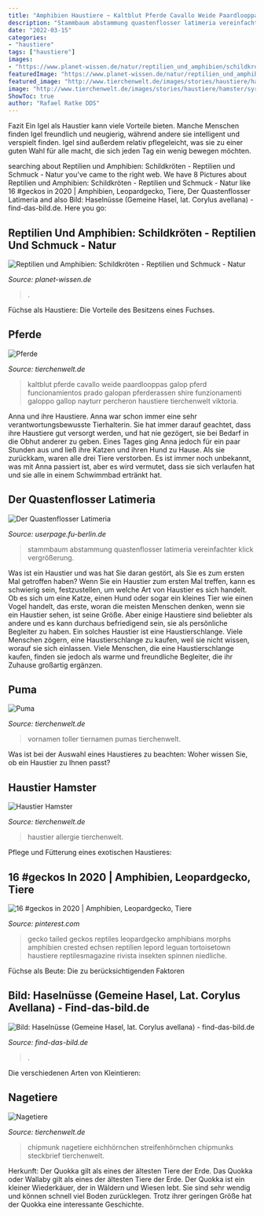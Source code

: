 ```yaml
---
title: "Amphibien Haustiere ~ Kaltblut Pferde Cavallo Weide Paardlooppas Galop Pferd Funcionamientos Prado Galopan Pferderassen Shire Funzionamenti Galoppo Gallop Nayturr Percheron Haustiere Tierchenwelt Viktoria"
description: "Stammbaum abstammung quastenflosser latimeria vereinfachter klick vergrößerung"
date: "2022-03-15"
categories:
- "haustiere"
tags: ["haustiere"]
images:
- "https://www.planet-wissen.de/natur/reptilien_und_amphibien/schildkroeten/introschildkrriesegjpg100~_v-gseagaleriexl.jpg"
featuredImage: "https://www.planet-wissen.de/natur/reptilien_und_amphibien/schildkroeten/introschildkrriesegjpg100~_v-gseagaleriexl.jpg"
featured_image: "http://www.tierchenwelt.de/images/stories/haustiere/hamster/syrischer_hamster_m.jpg"
image: "http://www.tierchenwelt.de/images/stories/haustiere/hamster/syrischer_hamster_m.jpg"
ShowToc: true
author: "Rafael Ratke DDS"
---
```



Fazit
Ein Igel als Haustier kann viele Vorteile bieten. Manche Menschen finden Igel freundlich und neugierig, während andere sie intelligent und verspielt finden. Igel sind außerdem relativ pflegeleicht, was sie zu einer guten Wahl für alle macht, die sich jeden Tag ein wenig bewegen möchten.

	

		
searching about Reptilien und Amphibien: Schildkröten - Reptilien und Schmuck - Natur you've came to the right web. We have 8 Pictures about Reptilien und Amphibien: Schildkröten - Reptilien und Schmuck - Natur like 16 #geckos in 2020 | Amphibien, Leopardgecko, Tiere, Der Quastenflosser Latimeria and also Bild: Haselnüsse (Gemeine Hasel, lat. Corylus avellana) - find-das-bild.de. Here you go:
		
    
## Reptilien Und Amphibien: Schildkröten - Reptilien Und Schmuck - Natur

<img loading=lazy src="https://www.planet-wissen.de/natur/reptilien_und_amphibien/schildkroeten/introschildkrriesegjpg100~_v-gseagaleriexl.jpg" onerror="this.onerror=null;this.src='https://tse1.mm.bing.net/th?id=OIP.XC1fsx0ZlvfNY2RDaztY9AHaEK&amp;pid=15.1';" alt="Reptilien und Amphibien: Schildkröten - Reptilien und Schmuck - Natur">

_Source: planet-wissen.de_

>. 

	

Füchse als Haustiere: Die Vorteile des Besitzens eines Fuchses.

    
## Pferde

<img loading=lazy src="http://www.tierchenwelt.de/images/stories/haustiere/pferde/wladimirer_kaltblut_m.jpg" onerror="this.onerror=null;this.src='https://tse2.mm.bing.net/th?id=OIP.uFmf9qj6ncUD-sK8nrUoaAHaE8&amp;pid=15.1';" alt="Pferde">

_Source: tierchenwelt.de_

>kaltblut pferde cavallo weide paardlooppas galop pferd funcionamientos prado galopan pferderassen shire funzionamenti galoppo gallop nayturr percheron haustiere tierchenwelt viktoria. 

	

Anna und ihre Haustiere.
Anna war schon immer eine sehr verantwortungsbewusste Tierhalterin. Sie hat immer darauf geachtet, dass ihre Haustiere gut versorgt werden, und hat nie gezögert, sie bei Bedarf in die Obhut anderer zu geben. Eines Tages ging Anna jedoch für ein paar Stunden aus und ließ ihre Katzen und ihren Hund zu Hause. Als sie zurückkam, waren alle drei Tiere verstorben. Es ist immer noch unbekannt, was mit Anna passiert ist, aber es wird vermutet, dass sie sich verlaufen hat und sie alle in einem Schwimmbad ertränkt hat.

    
## Der Quastenflosser Latimeria

<img loading=lazy src="http://userpage.fu-berlin.de/leinfelder/palaeo_de/edu/lebfoss/latimeria/latistammbaum.gif" onerror="this.onerror=null;this.src='https://tse3.mm.bing.net/th?id=OIP.CwJQ3LpqkQXXsohfTPJgBAHaLR&amp;pid=15.1';" alt="Der Quastenflosser Latimeria">

_Source: userpage.fu-berlin.de_

>stammbaum abstammung quastenflosser latimeria vereinfachter klick vergrößerung. 

	

Was ist ein Haustier und was hat Sie daran gestört, als Sie es zum ersten Mal getroffen haben?
Wenn Sie ein Haustier zum ersten Mal treffen, kann es schwierig sein, festzustellen, um welche Art von Haustier es sich handelt. Ob es sich um eine Katze, einen Hund oder sogar ein kleines Tier wie einen Vogel handelt, das erste, woran die meisten Menschen denken, wenn sie ein Haustier sehen, ist seine Größe. Aber einige Haustiere sind beliebter als andere und es kann durchaus befriedigend sein, sie als persönliche Begleiter zu haben. Ein solches Haustier ist eine Haustierschlange. Viele Menschen zögern, eine Haustierschlange zu kaufen, weil sie nicht wissen, worauf sie sich einlassen. Viele Menschen, die eine Haustierschlange kaufen, finden sie jedoch als warme und freundliche Begleiter, die ihr Zuhause großartig ergänzen.

    
## Puma

<img loading=lazy src="http://www.tierchenwelt.de/images/stories/fotodestages/puma.jpg" onerror="this.onerror=null;this.src='https://tse3.mm.bing.net/th?id=OIP.2qEIVphhubqgUe-VAF2DRgHaFj&amp;pid=15.1';" alt="Puma">

_Source: tierchenwelt.de_

>vornamen toller tiernamen pumas tierchenwelt. 

	

Was ist bei der Auswahl eines Haustieres zu beachten: Woher wissen Sie, ob ein Haustier zu Ihnen passt?

    
## Haustier Hamster

<img loading=lazy src="http://www.tierchenwelt.de/images/stories/haustiere/hamster/syrischer_hamster_m.jpg" onerror="this.onerror=null;this.src='https://tse2.mm.bing.net/th?id=OIP.z2TV34CQ5vjtZfykisn3uAAAAA&amp;pid=15.1';" alt="Haustier Hamster">

_Source: tierchenwelt.de_

>haustier allergie tierchenwelt. 

	

Pflege und Fütterung eines exotischen Haustieres:

    
## 16 #geckos In 2020 | Amphibien, Leopardgecko, Tiere

<img loading=lazy src="https://i.pinimg.com/736x/a1/8b/2f/a18b2f74826ffa4de4a4c11bb61b70dc.jpg" onerror="this.onerror=null;this.src='https://tse4.mm.bing.net/th?id=OIP.wN40TTOjvd-SPEU36DE0UgHaE8&amp;pid=15.1';" alt="16 #geckos in 2020 | Amphibien, Leopardgecko, Tiere">

_Source: pinterest.com_

>gecko tailed geckos reptiles leopardgecko amphibians morphs amphibien crested echsen reptilien lepord leguan tortoisetown haustiere reptilesmagazine rivista insekten spinnen niedliche. 

	

Füchse als Beute: Die zu berücksichtigenden Faktoren

    
## Bild: Haselnüsse (Gemeine Hasel, Lat. Corylus Avellana) - Find-das-bild.de

<img loading=lazy src="http://www.find-das-bild.de/fileadmin/user_upload/bilder/essen-trinken/haselnuesse.jpg" onerror="this.onerror=null;this.src='https://tse2.mm.bing.net/th?id=OIP.29TKNO_wed2XiYlGo95rMwHaE6&amp;pid=15.1';" alt="Bild: Haselnüsse (Gemeine Hasel, lat. Corylus avellana) - find-das-bild.de">

_Source: find-das-bild.de_

>. 

	

Die verschiedenen Arten von Kleintieren:

    
## Nagetiere

<img loading=lazy src="https://www.tierchenwelt.de/images/stories/fotos/saeugetiere/nagetiere/chipmunk/chipmunk_backentaschen_m.jpg" onerror="this.onerror=null;this.src='https://tse1.mm.bing.net/th?id=OIP.0x-cUPAXmWXljBD6wXmn6QAAAA&amp;pid=15.1';" alt="Nagetiere">

_Source: tierchenwelt.de_

>chipmunk nagetiere eichhörnchen streifenhörnchen chipmunks steckbrief tierchenwelt. 

	

Herkunft: Der Quokka gilt als eines der ältesten Tiere der Erde.
Das Quokka oder Wallaby gilt als eines der ältesten Tiere der Erde. Der Quokka ist ein kleiner Wiederkäuer, der in Wäldern und Wiesen lebt. Sie sind sehr wendig und können schnell viel Boden zurücklegen. Trotz ihrer geringen Größe hat der Quokka eine interessante Geschichte.

